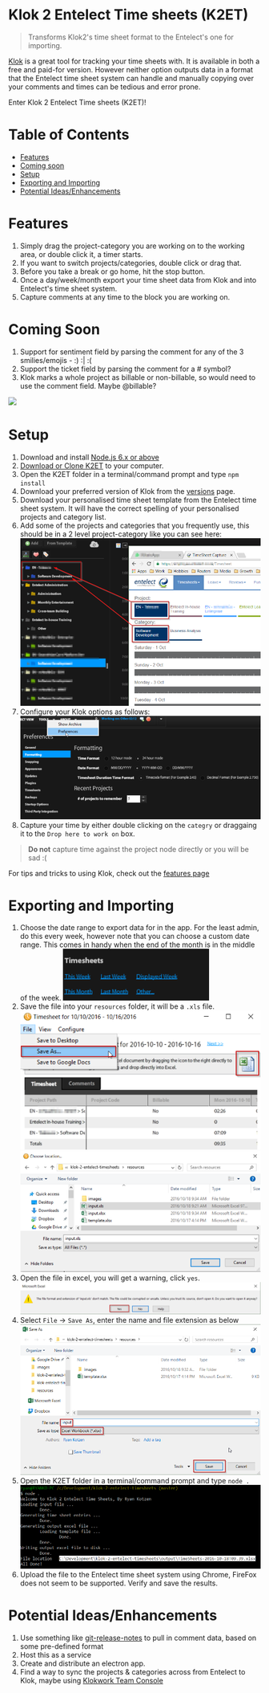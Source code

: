 # Klok 2 Entelect Time sheets (K2ET)

> Transforms Klok2's time sheet format to the Entelect's one for importing.

[Klok](http://www.getklok.com/) is a great tool for tracking your time sheets with. It is available in both a free and paid-for version. However neither option outputs data in a format that the Entelect time sheet system can handle and manually copying over your comments and times can be tedious and error prone.

Enter Klok 2 Entelect Time sheets (K2ET)!

# Table of Contents
- [Features](#features)
- [Coming soon](#coming-soon)
- [Setup](#setup)
- [Exporting and Importing](#exporting-and-importing)
- [Potential Ideas/Enhancements](#potential-ideasenhancements)

# Features
1. Simply drag the project-category you are working on to the working area, or double click it, a timer starts.
1. If you want to switch projects/categories, double click or drag that.
1. Before you take a break or go home, hit the stop button.
1. Once a day/week/month export your time sheet data from Klok and into Entelect's time sheet system.
1. Capture comments at any time to the block you are working on.

# Coming Soon
1. Support for sentiment field by parsing the comment for any of the 3 smilies/emojis - :) :| :(
1. Support the ticket field by parsing the comment for a # symbol?
1. Klok marks a whole project as billable or non-billable, so would need to use the comment field. Maybe @billable?

![](http://getklok.com/images/klok2/big/weekViewEdit.gif)

# Setup

1. Download and install [Node.js 6.x or above](https://nodejs.org/en/)
1. [Download or Clone K2ET](https://github.com/eXigentCoder/klok-2-entelect-timesheets) to your computer.
1. Open the K2ET folder in a terminal/command prompt and type `npm install`
1. Download your preferred version of Klok from the [versions](http://www.getklok.com/features.html#versions) page.
1. Download your personalised time sheet template from the Entelect time sheet system. It will have the correct spelling of your personalised projects and category list.
1. Add some of the projects and categories that you frequently use, this should be in a 2 level project-category like you can see here:
![project-category-setup](https://raw.githubusercontent.com/eXigentCoder/klok-2-entelect-timesheets/master/resources/images/project-category-setup.png)
1. Configure your Klok options as follows:
![example-config](https://raw.githubusercontent.com/eXigentCoder/klok-2-entelect-timesheets/master/resources/images/example-config.png)
1. Capture your time by either double clicking on the `categry` or draggaing it to the `Drop here to work on` box.

> **Do not** capture time against the project node directly or you will be sad :(

For tips and tricks to using Klok, check out the [features page](http://www.getklok.com/features.html)

# Exporting and Importing
1. Choose the date range to export data for in the app. For the least admin, do this every week, however note that you can choose a custom date range. This comes in handy when the end of the month is in the middle of the week.
![export-01](https://raw.githubusercontent.com/eXigentCoder/klok-2-entelect-timesheets/master/resources/images/export-01.png)
1. Save the file into your `resources` folder, it will be a `.xls` file.
![export-02](https://raw.githubusercontent.com/eXigentCoder/klok-2-entelect-timesheets/master/resources/images/export-02.png)
![export-03](https://raw.githubusercontent.com/eXigentCoder/klok-2-entelect-timesheets/master/resources/images/export-03.png)
1. Open the file in excel, you will get a warning, click `yes`.
![export-04](https://raw.githubusercontent.com/eXigentCoder/klok-2-entelect-timesheets/master/resources/images/export-04.png)
1. Select `File` -> `Save As`, enter the name and file extension as below
![export-05](https://raw.githubusercontent.com/eXigentCoder/klok-2-entelect-timesheets/master/resources/images/export-05.png)
1. Open the K2ET folder in a terminal/command prompt and type `node .`
![export-06](https://raw.githubusercontent.com/eXigentCoder/klok-2-entelect-timesheets/master/resources/images/export-06.png)
1. Upload the file to the Entelect time sheet system using Chrome, FireFox does not seem to be supported. Verify and save the results.

# Potential Ideas/Enhancements
1. Use something like [git-release-notes](https://www.npmjs.com/package/git-release-notes) to pull in comment data, based on some pre-defined format
1. Host this as a service
1. Create and distribute an electron app.
1. Find a way to sync the projects & categories across from Entelect to Klok, maybe using [Klokwork Team Console](http://getklok.com/KlokworkTeamConsole.html)